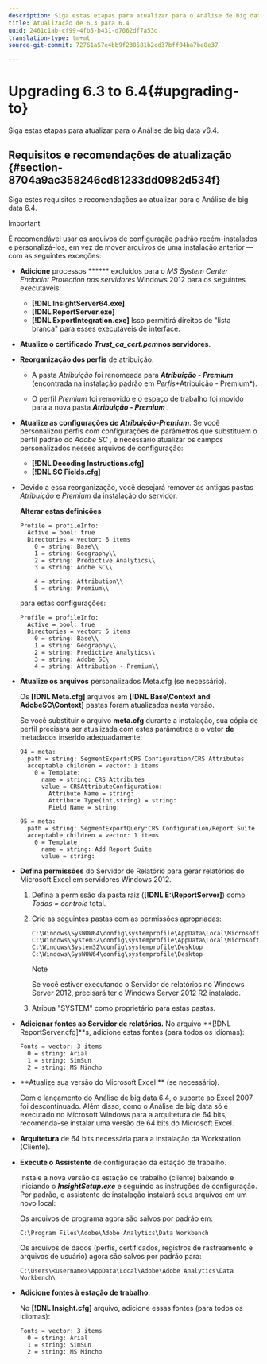 ```yaml
---
description: Siga estas etapas para atualizar para o Análise de big data v6.4.
title: Atualização de 6.3 para 6.4
uuid: 2461c1ab-cf99-4fb5-b431-d7062df7a53d
translation-type: tm+mt
source-git-commit: 72761a57e4bb9f230581b2cd37bff04ba7be8e37

---
```



# Upgrading 6.3 to 6.4{#upgrading-to}

Siga estas etapas para atualizar para o Análise de big data v6.4.

## Requisitos e recomendações de atualização {#section-8704a9ac358246cd81233dd0982d534f}

Siga estes requisitos e recomendações ao atualizar para o Análise de big data 6.4.

>[!IMPORTANT]
>
>É recomendável usar os arquivos de configuração padrão recém-instalados e personalizá-los, em vez de mover arquivos de uma instalação anterior — com as seguintes exceções:

* **Adicione** processos ****** excluídos para o *MS System Center Endpoint Protection nos servidores* Windows 2012 para os seguintes executáveis:

   * **[!DNL InsightServer64.exe]**
   * **[!DNL ReportServer.exe]**
   * **[!DNL ExportIntegration.exe]**
   Isso permitirá direitos de &quot;lista branca&quot; para esses executáveis de interface.

* **Atualize o certificado *Trust_ca_cert.pem*nos servidores**.
* **Reorganização dos perfis** de atribuição.

   * A pasta *Atribuição* foi renomeada para ***Atribuição - Premium*** (encontrada na instalação padrão em *Perfis*\*Atribuição - Premium*).

   * O perfil *Premium* foi removido e o espaço de trabalho foi movido para a nova pasta ***Atribuição - Premium*** .

* **Atualize as configurações *de Atribuição-Premium***. Se você personalizou perfis com configurações de parâmetros que substituem o perfil padrão *do Adobe SC* , é necessário atualizar os campos personalizados nesses arquivos de configuração:

   * **[!DNL Decoding Instructions.cfg]**
   * **[!DNL SC Fields.cfg]**

* Devido a essa reorganização, você desejará remover as antigas pastas *Atribuição* e *Premium* da instalação do servidor.

   **Alterar estas definições**

   ```
   Profile = profileInfo:  
     Active = bool: true 
     Directories = vector: 6 items 
       0 = string: Base\\ 
       1 = string: Geography\\ 
       2 = string: Predictive Analytics\\ 
       3 = string: Adobe SC\\ 
   
       4 = string: Attribution\\ 
       5 = string: Premium\\
   ```

   para estas configurações:

   ```
   Profile = profileInfo:  
     Active = bool: true 
     Directories = vector: 5 items 
       0 = string: Base\\ 
       1 = string: Geography\\ 
       2 = string: Predictive Analytics\\ 
       3 = string: Adobe SC\
       4 = string: Attribution - Premium\\
   ```

* **Atualize os arquivos** personalizados Meta.cfg (se necessário).

   Os **[!DNL Meta.cfg]** arquivos em **[!DNL Base\Context and AdobeSC\Context]** pastas foram atualizados nesta versão.

   Se você substituir o arquivo **meta.cfg** durante a instalação, sua cópia de perfil precisará ser atualizada com estes parâmetros e o vetor **de** metadados inserido adequadamente:

   ```
   94 = meta: 
     path = string: SegmentExport:CRS Configuration/CRS Attributes 
     acceptable children = vector: 1 items 
       0 = Template: 
         name = string: CRS Attributes 
         value = CRSAttributeConfiguration: 
           Attribute Name = string: 
           Attribute Type(int,string) = string: 
           Field Name = string: 
   
   95 = meta: 
     path = string: SegmentExportQuery:CRS Configuration/Report Suite 
     acceptable children = vector: 1 items 
       0 = Template 
         name = string: Add Report Suite 
         value = string:
   ```

* **Defina permissões** do Servidor de Relatório para gerar relatórios do Microsoft Excel em servidores Windows 2012.

   1. Defina a permissão da pasta raiz (**[!DNL E:\ReportServer\]**) como *Todos = controle* total.

   1. Crie as seguintes pastas com as permissões apropriadas:

      ```
      C:\Windows\SysWOW64\config\systemprofile\AppData\Local\Microsoft\Windows\INetCac‌he 
      C:\Windows\System32\config\systemprofile\AppData\Local\Microsoft\Windows\INetCac‌he 
      C:\Windows\System32\config\systemprofile\Desktop 
      C:\Windows\SysWOW64\config\systemprofile\Desktop
      ```

      >[!NOTE]
      >
      >Se você estiver executando o Servidor de relatórios no Windows Server 2012, precisará ter o Windows Server 2012 R2 instalado.

   1. Atribua &quot;SYSTEM&quot; como proprietário para estas pastas.

* **Adicionar fontes ao Servidor de relatórios.** No arquivo **[!DNL ReportServer.cfg]**s, adicione estas fontes (para todos os idiomas):

   ```
   Fonts = vector: 3 items 
     0 = string: Arial 
     1 = string: SimSun 
     2 = string: MS Mincho
   ```

* **Atualize sua versão do Microsoft Excel ** (se necessário).

   Com o lançamento do Análise de big data 6.4, o suporte ao Excel 2007 foi descontinuado. Além disso, como o Análise de big data só é executado no Microsoft Windows para a arquitetura de 64 bits, recomenda-se instalar uma versão de 64 bits do Microsoft Excel.

* **Arquitetura** de 64 bits necessária para a instalação da Workstation (Cliente).
* **Execute o Assistente** de configuração da estação de trabalho.

   Instale a nova versão da estação de trabalho (cliente) baixando e iniciando o ***InsightSetup.exe*** e seguindo as instruções de configuração. Por padrão, o assistente de instalação instalará seus arquivos em um novo local:

   Os arquivos de programa agora são salvos por padrão em:

   ```
   C:\Program Files\Adobe\Adobe Analytics\Data Workbench
   ```

   Os arquivos de dados (perfis, certificados, registros de rastreamento e arquivos de usuário) agora são salvos por padrão para:

   ```
   C:\Users\<username>\AppData\Local\Adobe\Adobe Analytics\Data Workbench\
   ```

* **Adicione fontes à estação de trabalho**.

   No **[!DNL Insight.cfg]** arquivo, adicione essas fontes (para todos os idiomas):

   ```
   Fonts = vector: 3 items 
     0 = string: Arial 
     1 = string: SimSun 
     2 = string: MS Mincho
   ```

